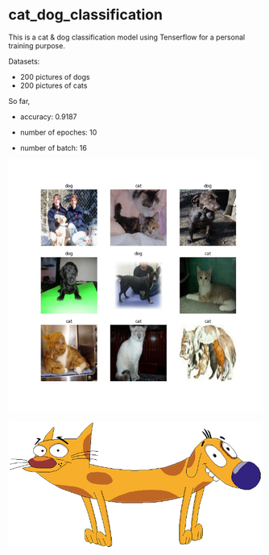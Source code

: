 # cat_dog_classification

This is a cat & dog classification model using Tenserflow for a personal training purpose. 

Datasets: 
- 200 pictures of dogs
- 200 pictures of cats

So far,

- accuracy: 0.9187

- number of epoches: 10
- number of batch: 16


![ninegrid](/img/nine.jpg)


![catdog](/img/catdog.png)
